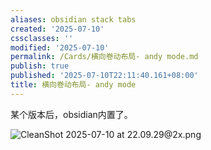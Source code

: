 ```yaml
---
aliases: obsidian stack tabs
created: '2025-07-10'
cssclasses: ''
modified: '2025-07-10'
permalink: /Cards/横向卷动布局- andy mode.md
publish: true
published: '2025-07-10T22:11:40.161+08:00'
title: 横向卷动布局- andy mode
---
```

某个版本后，obsidian内置了。

![CleanShot 2025-07-10 at 22.09.29@2x.png](https://pub-pic.oldwinter.top/2025/07/b34c33ee3dc070b23fadb912883ec86f.png)

